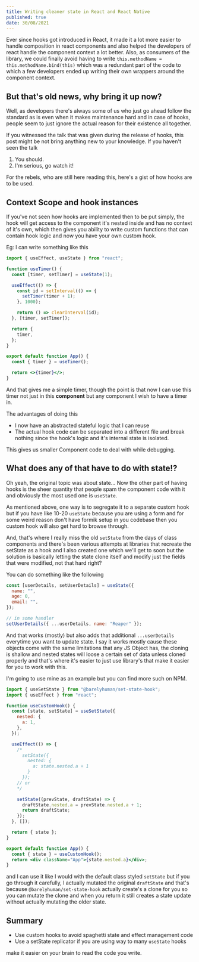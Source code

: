 ```yaml
---
title: Writing cleaner state in React and React Native
published: true
date: 30/08/2021
---
```


Ever since hooks got introduced in React, it made it a lot more easier to handle
composition in react components and also helped the developers of react handle
the component context a lot better. Also, as consumers of the library, we could
finally avoid having to write `this.methodName = this.methodName.bind(this)`
which was a redundant part of the code to which a few developers ended up
writing their own wrappers around the component context.

## But that's old news, why bring it up now?

Well, as developers there's always some of us who just go ahead follow the
standard as is even when it makes maintenance hard and in case of hooks, people
seem to just ignore the actual reason for their existence all together.

If you witnessed the talk that was given during the release of hooks, this post
might be not bring anything new to your knowledge. If you haven't seen the talk

1. You should.
2. I'm serious, go watch it!

For the rebels, who are still here reading this, here's a gist of how hooks are
to be used.

## Context Scope and hook instances

If you've not seen how hooks are implemented then to be put simply, the hook
will get access to the component it's nested inside and has no context of it's
own, which then gives you ability to write custom functions that can contain
hook logic and now you have your own custom hook.

Eg: I can write something like this

```jsx
import { useEffect, useState } from "react";

function useTimer() {
  const [timer, setTimer] = useState(1);

  useEffect(() => {
    const id = setInterval(() => {
      setTimer(timer + 1);
    }, 1000);

    return () => clearInterval(id);
  }, [timer, setTimer]);

  return {
    timer,
  };
}

export default function App() {
  const { timer } = useTimer();

  return <>{timer}</>;
}
```

And that gives me a simple timer, though the point is that now I can use this
timer not just in this **component** but any component I wish to have a timer
in.

The advantages of doing this

- I now have an abstracted stateful logic that I can reuse
- The actual hook code can be separated into a different file and break nothing
  since the hook's logic and it's internal state is isolated.

This gives us smaller Component code to deal with while debugging.

## What does any of that have to do with state!?

Oh yeah, the original topic was about state... Now the other part of having
hooks is the sheer quantity that people spam the component code with it and
obviously the most used one is `useState`.

As mentioned above, one way is to segregate it to a separate custom hook but if
you have like 10-20 `useState` because you are using a form and for some weird
reason don't have formik setup in you codebase then you custom hook will also
get hard to browse through.

And, that's where I really miss the old `setState` from the days of class
components and there's been various attempts at libraries that recreate the
setState as a hook and I also created one which we'll get to soon but the
solution is basically letting the state clone itself and modify just the fields
that were modified, not that hard right?

You can do something like the following

```jsx
const [userDetails, setUserDetails] = useState({
  name: "",
  age: 0,
  email: "",
});

// in some handler
setUserDetails({ ...userDetails, name: "Reaper" });
```

And that works (mostly) but also adds that additional `...userDetails` everytime
you want to update state. I say it works mostly cause these objects come with
the same limitations that any JS Object has, the cloning is shallow and nested
states will loose a certain set of data unless cloned properly and that's where
it's easier to just use library's that make it easier for you to work with this.

I'm going to use mine as an example but you can find more such on NPM.

```jsx
import { useSetState } from "@barelyhuman/set-state-hook";
import { useEffect } from "react";

function useCustomHook() {
  const [state, setState] = useSetState({
    nested: {
      a: 1,
    },
  });

  useEffect(() => {
    /* 
      setState({
        nested: {
          a: state.nested.a + 1
        }
      });
    // or 
    */

    setState((prevState, draftState) => {
      draftState.nested.a = prevState.nested.a + 1;
      return draftState;
    });
  }, []);

  return { state };
}

export default function App() {
  const { state } = useCustomHook();
  return <div className="App">{state.nested.a}</div>;
}
```

and I can use it like I would with the default class styled `setState` but if
you go through it carefully, I actually mutated the original `draftState` and
that's because `@barelyhuman/set-state-hook` actually create's a clone for you
so you can mutate the clone and when you return it still creates a state update
without actually mutating the older state.

## Summary

- Use custom hooks to avoid spaghetti state and effect management code
- Use a setState replicator if you are using way to many `useState` hooks

make it easier on your brain to read the code you write.
